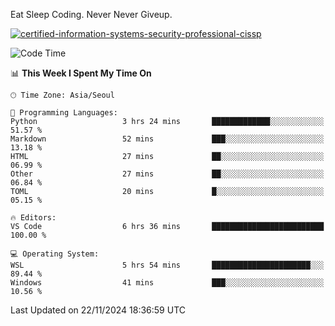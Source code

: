 Eat Sleep Coding.
Never Never Giveup.

[![certified-information-systems-security-professional-cissp](https://user-images.githubusercontent.com/44606727/157613689-acd84ec6-5f8f-4e79-89d9-a8d51f033634.png)](https://www.credly.com/badges/f394a010-85a0-450b-9136-8043af01d71c/public_url)

<!--START_SECTION:waka-->
![Code Time](http://img.shields.io/badge/Code%20Time-3%2C582%20hrs%2034%20mins-blue)

📊 **This Week I Spent My Time On** 

```text
🕑︎ Time Zone: Asia/Seoul

💬 Programming Languages: 
Python                   3 hrs 24 mins       █████████████░░░░░░░░░░░░   51.57 % 
Markdown                 52 mins             ███░░░░░░░░░░░░░░░░░░░░░░   13.18 % 
HTML                     27 mins             ██░░░░░░░░░░░░░░░░░░░░░░░   06.99 % 
Other                    27 mins             ██░░░░░░░░░░░░░░░░░░░░░░░   06.84 % 
TOML                     20 mins             █░░░░░░░░░░░░░░░░░░░░░░░░   05.15 % 

🔥 Editors: 
VS Code                  6 hrs 36 mins       █████████████████████████   100.00 % 

💻 Operating System: 
WSL                      5 hrs 54 mins       ██████████████████████░░░   89.44 % 
Windows                  41 mins             ███░░░░░░░░░░░░░░░░░░░░░░   10.56 % 
```


 Last Updated on 22/11/2024 18:36:59 UTC
<!--END_SECTION:waka-->
